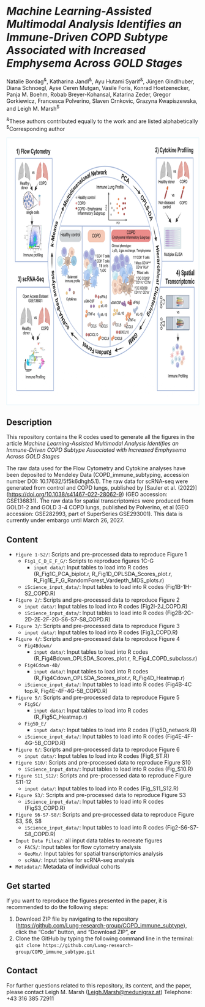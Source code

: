 # *Machine Learning-Assisted Multimodal Analysis Identifies an Immune-Driven COPD Subtype Associated with Increased Emphysema Across GOLD Stages*

Natalie Bordag<sup>&</sup>, Katharina Jandl<sup>&</sup>, Ayu Hutami Syarif<sup>&</sup>, Jürgen Gindlhuber, Diana Schnoegl, Ayse Ceren Mutgan, Vasile Foris, Konrad Hoetzenecker, Panja M. Boehm, Robab Breyer-Kohansal, Katarina Zeder, Gregor Gorkiewicz, Francesca Polverino, Slaven Crnkovic, Grazyna Kwapiszewska, and Leigh M. Marsh<sup>$</sup>

<sup>&</sup>These authors contributed equally to the work and are listed alphabetically  
<sup>$</sup>Corresponding author


<p align="center"><img src="/COPD_graphical_abstract.jpg" height="700" width=900"></p>

## Description
This repository contains the R codes used to generate all the figures in the article *Machine Learning-Assisted Multimodal Analysis Identifies an Immune-Driven COPD Subtype Associated with Increased Emphysema Across GOLD Stages*

The raw data used for the Flow Cytometry and Cytokine analyses have been deposited to Mendeley Data (COPD_immune_subtyping, accession number DOI: 10.17632/5f5k6dhgh5.1). The raw data for scRNA-seq  were generated from control and COPD lungs, published by [Sauler et al. (2022)] (https://doi.org/10.1038/s41467-022-28062-9) (GEO accession: GSE136831). The raw data for spatial transcriptomics were produced from  GOLD1-2 and GOLD 3-4 COPD lungs, published by Polverino, et al (GEO accession: GSE282993, part of SuperSeries GSE293001). This data is currently under embargo until March 26, 2027.

## Content

* `Figure 1-S2/`: Scripts and pre-processed data to reproduce Figure 1
  * `Fig1_C_D_E_F_G/`: Scripts to reproduce figures 1C-G
    * `input data/`: Input tables to load into R codes (R_Fig1C_PCA_biplot.r, R_Fig1D_OPLSDA_Scores_plot.r, R_Fig1E_F_G_RandomForest_Vardepth_MDS_plots.r)
  * `iScience_input_data/`: Input tables to load into R codes (Fig1B-1H-S2_COPD.R) 
* `Figure 2/`: Scripts and pre-processed data to reproduce Figure 2
    * `input data/`: Input tables to load into R codes (Fig2I-2J_COPD.R)
    * `iScience_input_data/`: Input tables to load into R codes (Fig2B-2C-2D-2E-2F-2G-S6-S7-S8_COPD.R) 
* `Figure 3/`: Scripts and pre-processed data to reproduce Figure 3
    * `input data/`: Input tables to load into R codes (Fig3_COPD.R)
* `Figure 4/`: Scripts and pre-processed data to reproduce Figure 4
    * `Fig4Bdown/`
      * `input data/`: Input tables to load into R codes (R_Fig4Bdown_OPLSDA_Scores_plot.r, R_Fig4_COPD_subclass.r)
    * `Fig4Cdown-4D/`
      * `input data/`: Input tables to load into R codes (R_Fig4Cdown_OPLSDA_Scores_plot.r, R_Fig4D_Heatmap.r)
    * `iScience_input_data/`: Input tables to load into R codes (Fig4B-4C top.R, Fig4E-4F-4G-5B_COPD.R) 
* `Figure 5/`: Scripts and pre-processed data to reproduce Figure 5
    * `Fig5C/`
      * `input data/`: Input tables to load into R codes (R_Fig5C_Heatmap.r)
    * `Fig5D_E/`
      * `input data/`: Input tables to load into R codes (Fig5D_network.R)
    * `iScience_input_data/`: Input tables to load into R codes (Fig4E-4F-4G-5B_COPD.R)
* `Figure 6/`: Scripts and pre-processed data to reproduce Figure 6
    * `input data/`: Input tables to load into R codes (Fig6_ST.R)
* `Figure S10/`: Scripts and pre-processed data to reproduce Figure S10
    * `iScience_input_data/`: Input tables to load into R codes (Fig_S10.R)
* `Figure S11_S12/`: Scripts and pre-processed data to reproduce Figure S11-12
    * `input data/`: Input tables to load into R codes (Fig_S11_S12.R)
* `Figure S3/`: Scripts and pre-processed data to reproduce Figure S3
    * `iScience_input_data/`: Input tables to load into R codes (FigS3_COPD.R)
* `Figure S6-S7-S8/`: Scripts and pre-processed data to reproduce Figure S3, S6, S8
    * `iScience_input_data/`: Input tables to load into R codes (Fig2-S6-S7-S8_COPD.R)
* `Input Data Files/`: all input data tables to recreate figures
    * `FACS/`: Input tables for flow cytometry analysis
    * `GeoMx/`: Input tables for spatial transcriptomics analysis
    * `scRNA/`: Input tables for scRNA-seq analysis
* `Metadata/`: Metadata of individual cohorts

  
## Get started

If you want to reproduce the figures presented in the paper, it is recommended to do the following steps:
1. Download ZIP file by navigating to the repository (https://github.com/Lung-research-group/COPD_immune_subtype), click the “Code” button, and “Download ZIP”, **or**
2. Clone the GitHub by typing the following command line in the terminal: `git clone https://github.com/Lung-research-group/COPD_immune_subtype.git`


## Contact

For further questions related to this repository, its content, and the paper, please contact Leigh M. Marsh (Leigh.Marsh@medunigraz.at) Telephone: +43 316 385 72911
